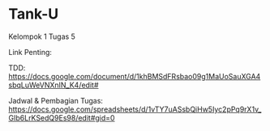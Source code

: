# Tank-U
Kelompok 1 Tugas 5

Link Penting:

TDD: https://docs.google.com/document/d/1khBMSdFRsbao09g1MaUoSauXGA4sbqLuWeVNXnIN_K4/edit#

Jadwal & Pembagian Tugas: https://docs.google.com/spreadsheets/d/1vTY7uASsbQiHw5Iyc2pPq9rX1v_GIb6LrKSedQ9Es98/edit#gid=0
